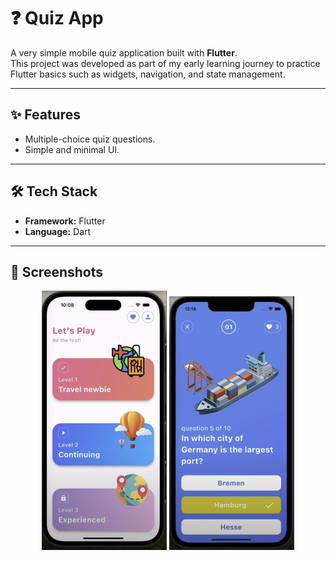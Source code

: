 # ❓ Quiz App

A very simple mobile quiz application built with **Flutter**.  
This project was developed as part of my early learning journey to practice Flutter basics such as widgets, navigation, and state management.

---

## ✨ Features
- Multiple-choice quiz questions.  
- Simple and minimal UI.  

---

## 🛠️ Tech Stack
- **Framework:** Flutter  
- **Language:** Dart  

---

## 📸 Screenshots

<p align="center">
  <img src="https://github.com/z-Pearlina/Quiz-App/blob/main/screenshots/pic1.png" width="200" />
  <img src="https://github.com/z-Pearlina/Quiz-App/blob/main/screenshots/pic2.png" width="200" />
</p>

